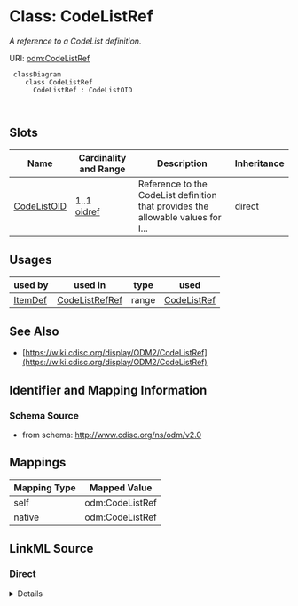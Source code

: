 # Class: CodeListRef


_A reference to a CodeList definition._





URI: [odm:CodeListRef](http://www.cdisc.org/ns/odm/v2.0/CodeListRef)



```mermaid
 classDiagram
    class CodeListRef
      CodeListRef : CodeListOID
        
      
```




<!-- no inheritance hierarchy -->


## Slots

| Name | Cardinality and Range | Description | Inheritance |
| ---  | --- | --- | --- |
| [CodeListOID](CodeListOID.md) | 1..1 <br/> [oidref](oidref.md) | Reference to the CodeList definition that provides the allowable values for I... | direct |





## Usages

| used by | used in | type | used |
| ---  | --- | --- | --- |
| [ItemDef](ItemDef.md) | [CodeListRefRef](CodeListRefRef.md) | range | [CodeListRef](CodeListRef.md) |






## See Also

* [https://wiki.cdisc.org/display/ODM2/CodeListRef](https://wiki.cdisc.org/display/ODM2/CodeListRef)

## Identifier and Mapping Information







### Schema Source


* from schema: http://www.cdisc.org/ns/odm/v2.0





## Mappings

| Mapping Type | Mapped Value |
| ---  | ---  |
| self | odm:CodeListRef |
| native | odm:CodeListRef |





## LinkML Source

<!-- TODO: investigate https://stackoverflow.com/questions/37606292/how-to-create-tabbed-code-blocks-in-mkdocs-or-sphinx -->

### Direct

<details>
```yaml
name: CodeListRef
description: A reference to a CodeList definition.
from_schema: http://www.cdisc.org/ns/odm/v2.0
see_also:
- https://wiki.cdisc.org/display/ODM2/CodeListRef
slots:
- CodeListOID
slot_usage:
  CodeListOID:
    name: CodeListOID
    description: Reference to the CodeList definition that provides the allowable
      values for ItemData that references the ItemDef.
    comments:
    - 'Optional

      range:oidref'
    domain_of:
    - CodeListRef
    - FlagValue
    - FlagType
    range: oidref
    required: true
class_uri: odm:CodeListRef

```
</details>

### Induced

<details>
```yaml
name: CodeListRef
description: A reference to a CodeList definition.
from_schema: http://www.cdisc.org/ns/odm/v2.0
see_also:
- https://wiki.cdisc.org/display/ODM2/CodeListRef
slot_usage:
  CodeListOID:
    name: CodeListOID
    description: Reference to the CodeList definition that provides the allowable
      values for ItemData that references the ItemDef.
    comments:
    - 'Optional

      range:oidref'
    domain_of:
    - CodeListRef
    - FlagValue
    - FlagType
    range: oidref
    required: true
attributes:
  CodeListOID:
    name: CodeListOID
    description: Reference to the CodeList definition that provides the allowable
      values for ItemData that references the ItemDef.
    comments:
    - 'Optional

      range:oidref'
    from_schema: http://www.cdisc.org/ns/odm/v2.0
    rank: 1000
    alias: CodeListOID
    owner: CodeListRef
    domain_of:
    - CodeListRef
    - FlagValue
    - FlagType
    range: oidref
    required: true
class_uri: odm:CodeListRef

```
</details>